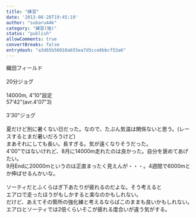 ```yaml
---
title: "練習"
date: '2013-08-28T19:45:19'
author: "subaru44k"
category: "練習(強)"
status: "publish"
allowComments: true
convertBreaks: false
entryHash: "a3d65b56010a655ea7d5cce6bbcf53a6"
---
```

織田フィールド<br>
<br>
20分ジョグ<br>
<br>
14000m, 4'10"設定<br>
57'42"(avr.4'07"3)<br>
<br>
3'30"ジョグ<br>
<br>
夏だけど別に暑くない日だった。なので、たぶん気温は関係ないと思う。(レースするとまだ暑いだろうけど)<br>
まあそれにしても長い。長すぎる。気が遠くなりそうだった。<br>
4'00"ではないけれど、8月に14000m走れたのは良かった。自分を褒めてあげたい。<br>
9月Endに20000mというのは正直まったく見えんが・・・。4週間で6000mとか伸ばせるんかいな。<br>
<br>
ソーティだとふくらはぎ下あたりが疲れるのだよな。そう考えると<br>
エアロで走ったほうがもしかすると楽なのかもしれない。<br>
だけど、あえてその箇所の強化練と考えるならばこのままも良いかもしれない。<br>
エアロとソーティでは2倍くらいそこが疲れる度合いが違う気がする。
